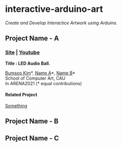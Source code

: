 # interactive-arduino-art
*Create and Develop Interactice Artwork using Arduino.*

## Project Name - A

### [Site]() | [Youtube]()

**Title : LED Audio Ball.**

[Bumsoo Kim](https://github.com/gh-BumsooKim)\*, [Name A]()\*, [Name B]()\*
<br>School of Computer Art, CAU
<br>In ARENA2021 (* equal contributions)

#### Related Project

[Something]()

## Project Name - B

## Project Name - C

